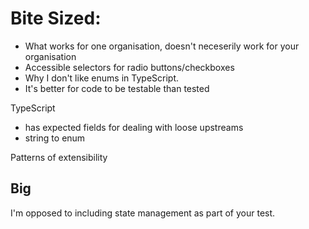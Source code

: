 # Bite Sized: 

- What works for one organisation, doesn't neceserily work for your organisation
- Accessible selectors for radio buttons/checkboxes
- Why I don't like enums in TypeScript.
- It's better for code to be testable than tested

TypeScript

- has expected fields for dealing with loose upstreams
- string to enum

Patterns of extensibility 




## Big

I'm opposed to including state management as part of your test. 

